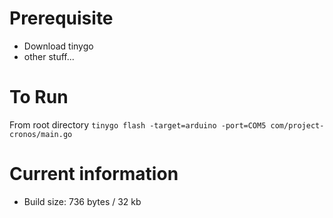 
# Prerequisite
- Download tinygo
- other stuff...

# To Run
From root directory
`tinygo flash -target=arduino -port=COM5 com/project-cronos/main.go`


# Current information
- Build size: 736 bytes / 32 kb